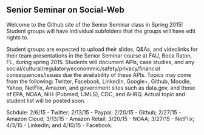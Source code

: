 ## Senior Seminar on Social-Web
Welcome to the Github site of the Senior Seminar class in Spring 2015!
Student groups will have individual subfolders that the groups will have edit rights to. 

Student groups are expected to upload their slides, Q&As, and videolinks for their team presentations in the Senior Seminar course at FAU, Boca Raton, FL, during spring 2015. Students will document APIs, case studies, and any social/cultural/regulatory/econommic/safety/privacy/financial  consequences/issues due the availability of these APIs. 
Topics may come from the following: Twitter, Facebook, LinkedIn, Google+, Github, Moodle, Yahoo, NetFlix,  Amazon, and government sites such as data.gov, and those of EPA, NOAA, NIH (Pubmed, UMLS), CDC, and AHRQ.
Actual topic and student list will be posted soon. 

Schdule:
2/6/15 - Twitter; 
2/13/15 - Paypal; 
2/20/15 - Github; 
2/27/15 - Amazon Cloud; 
3/13/15 - Amazon Retail; 
3/20/15 - NOAA; 
3/27/15 - NetFlix; 
4/3/15 - LinkedIn; and
4/10/15 - Facebook.
